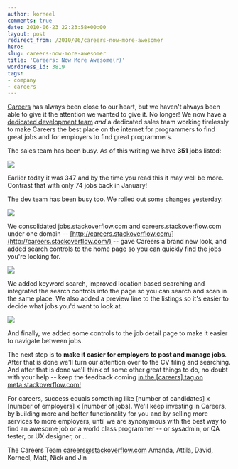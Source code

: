 ```yaml
---
author: korneel
comments: true
date: 2010-06-23 22:23:58+00:00
layout: post
redirect_from: /2010/06/careers-now-more-awesomer
hero: 
slug: careers-now-more-awesomer
title: 'Careers: Now More Awesome(r)'
wordpress_id: 3819
tags:
- company
- careers
---
```


[Careers](http://careers.stackoverflow.com/) has always been close to our heart, but we haven't always been able to give it the attention we wanted to give it. No longer! We now have a [dedicated development team](http://blog.stackoverflow.com/2010/06/new-hires-in-new-york/) _and_ a dedicated sales team working tirelessly to make Careers the best place on the internet for programmers to find great jobs and for employers to find great programmers.

The sales team has been busy. As of this writing we have **351** jobs listed:

[![](http://blog.stackoverflow.com/wp-content/uploads/careers-11-update-job-count.png)](http://careers.stackoverflow.com/)

Earlier today it was 347 and by the time you read this it may well be more. Contrast that with only 74 jobs back in January!

The dev team has been busy too. We rolled out some changes yesterday:

[![](http://blog.stackoverflow.com/wp-content/uploads/careers-11-update-new-homepage.png)](http://careers.stackoverflow.com/)

We consolidated jobs.stackoverflow.com and careers.stackoverflow.com under one domain -- [http://careers.stackoverflow.com/](http://careers.stackoverflow.com/) -- gave Careers a brand new look, and added search controls to the home page so you can quickly find the jobs you're looking for.

[![](http://blog.stackoverflow.com/wp-content/uploads/careers-11-update-home-page-search.png)](http://careers.stackoverflow.com/)

We added keyword search, improved location based searching and integrated the search controls into the page so you can search and scan in the same place. We also added a preview line to the listings so it's easier to decide what jobs you'd want to look at.

[![](http://blog.stackoverflow.com/wp-content/uploads/careers-11-update-preview.png)](http://careers.stackoverflow.com/)

And finally, we added some controls to the job detail page to make it easier to navigate between jobs.

The next step is to **make it easier for employers to post and manage jobs**. After that is done we'll turn our attention over to the CV filing and searching. And after that is done we'll think of some other great things to do, no doubt with your help -- keep the feedback coming [in the [careers] tag on meta.stackoverflow.com!](http://meta.stackoverflow.com/questions/tagged/careers)

For careers, success equals something like [number of candidates] x [number of employers] x [number of jobs]. We'll keep investing in Careers, by building more and better functionality for you and by selling more services to more employers, until we are synonymous with the best way to find an awesome job or a world class programmer -- or sysadmin, or QA tester, or UX designer, or ...

The Careers Team
[careers@stackoverflow.com](mailto:careers@stackoverflow.com)
Amanda, Attila, David, Korneel, Matt, Nick and Jin
